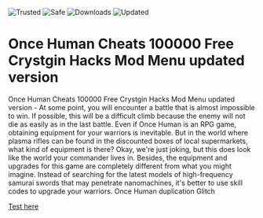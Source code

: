 ![Trusted](https://img.shields.io/badge/TRUSTED-100%25-green) ![Safe](https://img.shields.io/badge/SAFE-ANTICHEAT-blue) ![Downloads](https://img.shields.io/badge/1M+-DOWNLOADS-orange) ![Updated](https://img.shields.io/badge/UPDATED-2025-brightgreen)  

# Once Human Cheats 100000 Free Crystgin Hacks Mod Menu updated version

Once Human Cheats 100000 Free Crystgin Hacks Mod Menu updated version - At some point, you will encounter a battle that is almost impossible to win. If possible, this will be a difficult climb because the enemy will not die as easily as in the last battle. Even if Once Human is an RPG game, obtaining equipment for your warriors is inevitable. But in the world where plasma rifles can be found in the discounted boxes of local supermarkets, what kind of equipment is there? Okay, we're just joking, but this does look like the world your commander lives in. Besides, the equipment and upgrades for this game are completely different from what you might imagine. Instead of searching for the latest models of high-frequency samurai swords that may penetrate nanomachines, it's better to use skill codes to upgrade your warriors. Once Human duplication Glitch

[Test here](https://oncehuman.quora.com/about)
